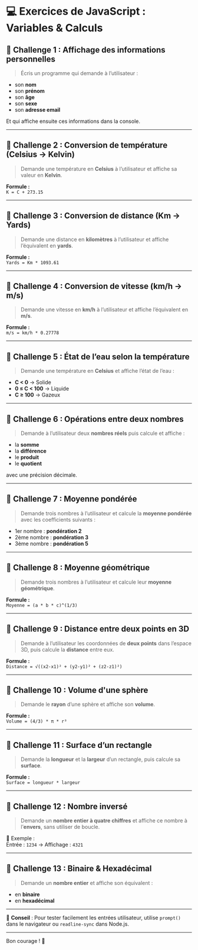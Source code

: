 # 💻 Exercices de JavaScript : Variables & Calculs

## 🔸 Challenge 1 : Affichage des informations personnelles

> Écris un programme qui demande à l’utilisateur :
- son **nom**
- son **prénom**
- son **âge**
- son **sexe**
- son **adresse email**

Et qui affiche ensuite ces informations dans la console.

---

## 🔸 Challenge 2 : Conversion de température (Celsius → Kelvin)

> Demande une température en **Celsius** à l’utilisateur et affiche sa valeur en **Kelvin**.

**Formule :**  
`K = C + 273.15`

---

## 🔸 Challenge 3 : Conversion de distance (Km → Yards)

> Demande une distance en **kilomètres** à l’utilisateur et affiche l’équivalent en **yards**.

**Formule :**  
`Yards = Km * 1093.61`

---

## 🔸 Challenge 4 : Conversion de vitesse (km/h → m/s)

> Demande une vitesse en **km/h** à l’utilisateur et affiche l’équivalent en **m/s**.

**Formule :**  
`m/s = km/h * 0.27778`

---

## 🔸 Challenge 5 : État de l’eau selon la température

> Demande une température en **Celsius** et affiche l’état de l’eau :

- **C < 0** → Solide  
- **0 ≤ C < 100** → Liquide  
- **C ≥ 100** → Gazeux

---

## 🔸 Challenge 6 : Opérations entre deux nombres

> Demande à l’utilisateur deux **nombres réels** puis calcule et affiche :

- la **somme**
- la **différence**
- le **produit**
- le **quotient**

avec une précision décimale.

---

## 🔸 Challenge 7 : Moyenne pondérée

> Demande trois nombres à l’utilisateur et calcule la **moyenne pondérée** avec les coefficients suivants :

- 1er nombre : **pondération 2**  
- 2ème nombre : **pondération 3**  
- 3ème nombre : **pondération 5**

---

## 🔸 Challenge 8 : Moyenne géométrique

> Demande trois nombres à l’utilisateur et calcule leur **moyenne géométrique**.

**Formule :**  
`Moyenne = (a * b * c)^(1/3)`

---

## 🔸 Challenge 9 : Distance entre deux points en 3D

> Demande à l’utilisateur les coordonnées de **deux points** dans l’espace 3D, puis calcule la **distance** entre eux.

**Formule :**  
`Distance = √((x2-x1)² + (y2-y1)² + (z2-z1)²)`

---

## 🔸 Challenge 10 : Volume d'une sphère

> Demande le **rayon** d’une sphère et affiche son **volume**.

**Formule :**  
`Volume = (4/3) * π * r³`

---

## 🔸 Challenge 11 : Surface d’un rectangle

> Demande la **longueur** et la **largeur** d’un rectangle, puis calcule sa **surface**.

**Formule :**  
`Surface = longueur * largeur`

---

## 🔸 Challenge 12 : Nombre inversé

> Demande un **nombre entier à quatre chiffres** et affiche ce nombre à l’**envers**, sans utiliser de boucle.

📌 Exemple :  
Entrée : `1234` → Affichage : `4321`

---

## 🔸 Challenge 13 : Binaire & Hexadécimal

> Demande un **nombre entier** et affiche son équivalent :
- en **binaire**
- en **hexadécimal**

---

🧠 **Conseil** : Pour tester facilement les entrées utilisateur, utilise `prompt()` dans le navigateur ou `readline-sync` dans Node.js.

---

Bon courage ! 💪
